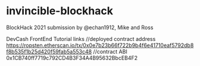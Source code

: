 # invincible-blockhack
BlockHack 2021 submission by @echan1912, Mike and Ross

DevCash FrontEnd Tutorial links
//deployed contract address
https://ropsten.etherscan.io/tx/0x0e7b23b66f722b9b4f6e41710eaf5792db8f8b535f1b25d420f59fab5a553c48
//contract ABI
0x1CB740ff7719c792CD4B3F34A4B95632BbcEB4F2
